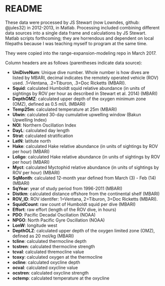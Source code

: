 # README

These data were processed by JS Stewart (now Lowndes, github: @jules32) in 2012-2013, in Matlab. Processing included combining different data sources into a single data frame and calculations by JS Stewart. Matlab scripts forthcoming; they are horrendous and dependent on local filepaths because I was teaching myself to program at the same time.

They were copied into the range-expansion-modeling repo in March 2017. 


Column headers are as follows (parentheses indicate data source):

- **UniDiveNum**: Unique dive number. Whole number is how dives are listed by MBARI, decimal indicates the remotely operated vehicle (ROV) used. .1=Ventana, .2=Tiburon, .3=Doc Ricketts (MBARI).
- **Squid**: calculated Humboldt squid relative abundance (in units of sightings by ROV per hour as described in Stewart et al. 2014) (MBARI)
- **DepthOMZ**: calculated upper depth of the oxygen minimum zone (OMZ), defined as 0.5 ml/L (MBARI)
- **Temp25m**: calculated temperature at 25m (MBARI)
- **UIwin**: calculated 30-day cumulative upwelling window (Bakun Upwelling Index)
- **NOI**: Northern Oscillation Index
- **DayL**: calculated day length
- **Strat**: calculated stratification
- **LatN**: latitute north
- **Hake**: calculated Hake relative abundance (in units of sightings by ROV per hour) (MBARI)
- **Loligo**: calculated Hake relative abundance (in units of sightings by ROV per hour) (MBARI)
- **Myct**: calculated Myctophid relative abundance (in units of sightings by ROV per hour) (MBARI)
- **SqMonth**: calculated 12-month year defined from March (3) - Feb (14) (MBARI)
- **SqYear**: year of study period from 1996-2011 (MBARI)
- **Distkm**: calculated distance offshore from the continental shelf (MBARI) 
- **ROV_ID**: ROV identifer: 1=Ventana, 2=Tiburon, 3=Doc Ricketts (MBARI).
- **SquidCount**: raw count of Humboldt squid per dive (MBARI)
- **Effort**: raw effort (length of the ROV dive, in hours)
- **PDO**: Pacific Decadal Osciliation (NOAA)
- **NPGO**: North Pacific Gyre Oscillation (NOAA) 
- **LonW**: longitude west      
- **DepthOLZ**: calculated upper depth of the oxygen limited zone (OMZ), defined as 20 mol/kg (MBARI)
- **tcline**: calculated thermocline depth
- **tcstren**: calculated thermocline strength
- **tcval**: calculated thremocline value
- **tcoxy**: calculated oxygen at the thermocline 
- **ocline**: calculated oxycline depth
- **ocval**: calculated oxycline value     
- **ocstren**: calculated oxycline strength
- **octemp**: calculated temperature at the oxycline
 
